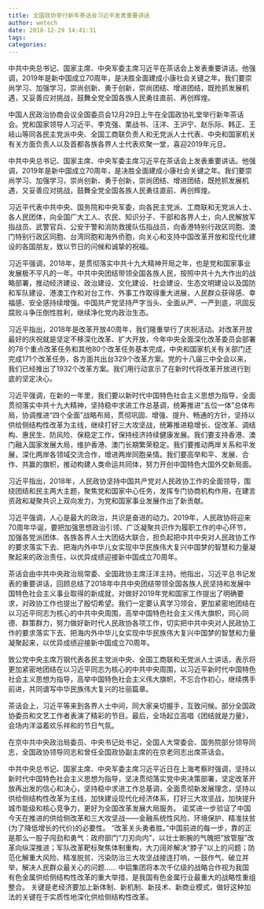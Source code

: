 ```yaml
---
title: 全国政协举行新年茶话会习近平发表重要讲话
author: wetech
date: 2018-12-29 14:41:31
tags: 
categories: 
---
```

中共中央总书记、国家主席、中央军委主席习近平在茶话会上发表重要讲话。他强调，2019年是新中国成立70周年，是决胜全面建成小康社会关键之年。我们要崇尚学习、加强学习，崇尚创新、勇于创新，崇尚团结、增进团结，既抢抓发展机遇，又妥善应对挑战，鼓舞全党全国各族人民勇往直前、再创辉煌。
<!-- more -->
中国人民政治协商会议全国委员会12月29日上午在全国政协礼堂举行新年茶话会。党和国家领导人习近平、李克强、栗战书、汪洋、王沪宁、赵乐际、韩正、王岐山等同各民主党派中央、全国工商联负责人和无党派人士代表、中央和国家机关有关方面负责人以及首都各族各界人士代表欢聚一堂，喜迎2019年元旦。
中共中央总书记、国家主席、中央军委主席习近平在茶话会上发表重要讲话。他强调，2019年是新中国成立70周年，是决胜全面建成小康社会关键之年。我们要崇尚学习、加强学习，崇尚创新、勇于创新，崇尚团结、增进团结，既抢抓发展机遇，又妥善应对挑战，鼓舞全党全国各族人民勇往直前、再创辉煌。
习近平代表中共中央、国务院和中央军委，向各民主党派、工商联和无党派人士、各人民团体，向全国广大工人、农民、知识分子、干部和各界人士，向人民解放军指战员、武警官兵、公安干警和消防救援队伍指战员，向香港特别行政区同胞、澳门特别行政区同胞、台湾同胞和海外侨胞，向关心和支持中国改革开放和现代化建设的各国朋友，致以节日的问候和诚挚的祝福。
习近平强调，2018年，是贯彻落实中共十九大精神开局之年，也是党和国家事业发展极不平凡的一年。中共中央团结带领全国各族人民，按照中共十九大作出的战略部署，推动经济建设、政治建设、文化建设、社会建设、生态文明建设以及国防和军队建设、港澳工作和对台工作、外事工作取得重大进展，人民群众获得感、幸福感、安全感持续增强。中国共产党坚持严字当头、全面从严、一严到底，巩固反腐败斗争压倒性胜利，继续净化党内政治生态。
习近平指出，2018年是改革开放40周年，我们隆重举行了庆祝活动。对改革开放最好的庆祝就是坚定不移深化改革、扩大开放，今年中央全面深化改革委员会部署的78个重点改革任务和其他80个改革任务基本完成，中央和国家机关有关部门还完成171个改革任务，各方面共出台329个改革方案。党的十八届三中全会以来，我们已经推出了1932个改革方案。我们用行动宣示了在新时代将改革开放进行到底的坚定决心。
习近平强调，在新的一年里，我们要以新时代中国特色社会主义思想为指导，全面贯彻落实中共十九大精神，坚持稳中求进工作总基调，统筹推进“五位一体”总体布局，协调推进“四个全面”战略布局，贯彻巩固、增强、提升、畅通的方针，坚持以供给侧结构性改革为主线，继续打好三大攻坚战，统筹推进稳增长、促改革、调结构、惠民生、防风险、保稳定工作，保持经济持续健康发展。我们要支持香港、澳门融入国家发展大局，维护香港、澳门长期繁荣稳定。我们要推动两岸关系和平发展，深化两岸各领域交流合作，增进两岸同胞亲情。我们要高举和平、发展、合作、共赢的旗帜，推动构建人类命运共同体，努力开创中国特色大国外交新局面。
习近平指出，2018年，人民政协坚持中国共产党对人民政协工作的全面领导，围绕团结和民主两大主题，聚焦党和国家中心任务，发挥专门协商机构作用，在建言资政和凝聚共识上双向发力，为党和国家事业发展作出了新贡献。
习近平强调，人心是最大的政治，共识是奋进的动力。2019年，人民政协将迎来70周年华诞，要把加强思想政治引领、广泛凝聚共识作为履职工作的中心环节，加强各党派团体、各族各界人士大团结大联合，担负起把中共中央对人民政协工作的要求落实下去、把海内外中华儿女实现中华民族伟大复兴中国梦的智慧和力量凝聚起来的政治责任，以优异成绩迎接新中国成立70周年。
茶话会由中共中央政治局常委、全国政协主席汪洋主持。他指出，习近平总书记发表的重要讲话，回顾总结了2018年中共中央团结带领全国各族人民坚持和发展中国特色社会主义事业取得的新成就，对做好2019年党和国家工作提出了明确要求，对政协工作也提出了殷切希望。我们一定要认真学习领会，更加紧密地团结在以习近平同志为核心的中共中央周围，高举中国特色社会主义伟大旗帜，同心同德、群策群力，努力做好新时代人民政协各项工作，切实把中共中央对人民政协工作的要求落实下去、把海内外中华儿女实现中华民族伟大复兴中国梦的智慧和力量凝聚起来，以优异成绩迎接新中国成立70周年。
致公党中央主席万钢代表各民主党派中央、全国工商联和无党派人士讲话，表示将更加紧密地团结在以习近平同志为核心的中共中央周围，以习近平新时代中国特色社会主义思想为指导，高举中国特色社会主义伟大旗帜，不忘合作初心，继续携手前进，共同谱写中华民族伟大复兴的壮丽篇章。
茶话会上，习近平等来到各界人士中间，同大家亲切握手，互致问候。部分全国政协委员和文艺工作者表演了精彩的节目。最后，全场起立高唱《团结就是力量》，会场内洋溢着欢乐祥和的节日气氛。
在京中共中央政治局委员、中央书记处书记，全国人大常委会、国务院部分领导同志，全国政协领导同志和曾任全国政协副主席的在京老同志出席茶话会。
 
 
中共中央总书记、国家主席、中央军委主席习近平近日在上海考察时强调，坚持以新时代中国特色社会主义思想为指导，坚决贯彻落实党中央决策部署，坚定改革开放再出发的信心和决心，坚持稳中求进工作总基调，全面贯彻新发展理念，坚持以供给侧结构性改革为主线，加快建设现代化经济体系，打好三大攻坚战，加快提升城市能级和核心竞争力，更好为全国改革发展大局服务。
诺奖进一步验证了中国今天在推进的供给侧改革和三大攻坚战——金融系统性风险、环境保护、精准扶贫(为了降低增长的代价)的必要性。
“改革关头勇者胜。”中国前进的每一步，靠的正是那么一股子闯劲和勇气：政府部门“刀刃向内”，以壮士断腕的气魄把“放管服”改革向纵深推进；军队改革靶标聚焦体制重构，大刀阔斧解决“脖子”以上的问题；防范化解重大风险、精准脱贫、污染防治三大攻坚战接连打响，一鼓作气、破立并举，解决人民群众最关心的问题……
中铝集团将本次千亿级的战略合作视为我国有色金属供给侧结构性改革的重大举措，是我国有色金属行业最重大的战略性重组整合。
关键是老经济要加上新体制、新机制、新技术、新商业模式，做好这种加法的关键在于实质性地深化供给侧结构性改革。

